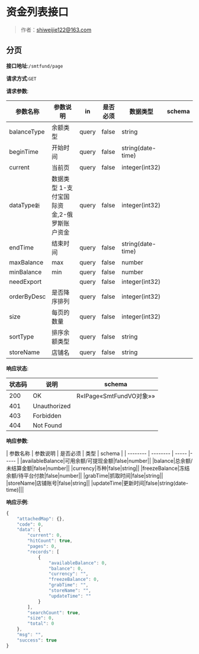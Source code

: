 # 资金列表接口

> 作者：shiweijie122@163.com

## 分页


**接口地址**:`/smtfund/page`


**请求方式**:`GET`



**请求参数**:


| 参数名称 | 参数说明 | in    | 是否必须 | 数据类型 | schema |
| -------- | -------- | ----- | -------- | -------- | ------ |
|balanceType|余额类型|query|false|string||
|beginTime|开始时间|query|false|string(date-time)||
|current|当前页|query|false|integer(int32)||
|dataType`新`|数据类型 1-支付宝国际资金,2-俄罗斯账户资金|query|false|integer(int32)||
|endTime|结束时间|query|false|string(date-time)||
|maxBalance|max|query|false|number||
|minBalance|min|query|false|number||
|needExport||query|false|integer(int32)||
|orderByDesc|是否降序排列|query|false|integer(int32)||
|size|每页的数量|query|false|integer(int32)||
|sortType|排序余额类型|query|false|string||
|storeName|店铺名|query|false|string|||


**响应状态**:


| 状态码 | 说明 | schema |
| -------- | -------- | ----- | 
|200|OK|R«IPage«SmtFundVO对象»»|
|401|Unauthorized||
|403|Forbidden||
|404|Not Found||


**响应参数**:


| 参数名称 | 参数说明 | 是否必须 | 类型 | schema |
| -------- | -------- | ----- |----- | 
|availableBalance|可用余额/可提现金额|false|number||
|balance|总余额/未结算金额|false|number||
|currency|币种|false|string||
|freezeBalance|冻结余额/待平台付款|false|number||
|grabTime|抓取时间|false|string||
|storeName|店铺账号|false|string||
|updateTime|更新时间|false|string(date-time)|||


**响应示例**:
```javascript
{
	"attachedMap": {},
	"code": 0,
	"data": {
		"current": 0,
		"hitCount": true,
		"pages": 0,
		"records": [
			{
				"availableBalance": 0,
				"balance": 0,
				"currency": "",
				"freezeBalance": 0,
				"grabTime": "",
				"storeName": "",
				"updateTime": ""
			}
		],
		"searchCount": true,
		"size": 0,
		"total": 0
	},
	"msg": "",
	"success": true
}
```